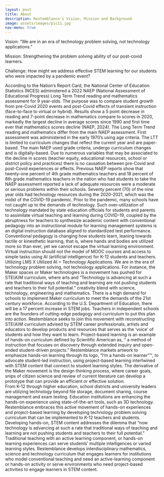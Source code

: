 ```yaml
---
layout: post
title: About
description: Restemblance's Vision, Mission and Background
image: assets/images/pic11.jpg
nav-menu: true
---
```


Vision: “We are in an era of technology problem solving, not technology applications.”

Mission: Strengthening the problem solving ability of our post-covid learners.

Challenge: How might we address effective STEM learning for our students who were impacted by a pandemic event? 

According to the Nation’s Report Card, the National Center of Education Statistics (NCES) administered a 2022 NAEP (National Assessment of Educational Progress) Long Term Trend reading and mathematics assessment for 9 year-olds. The purpose was to compare student growth from pre-Covid 2020 events and post-Covid effects of transient instruction (face-to-face to virtual or hybrid). Results show a 5 point decrease in reading and 7-point decrease in mathematics compare to scores in 2020, markedly the largest decline in average scores since 1990 and first time ever that mathematics scores decline (NAEP, 2024). The Long Term Trend reading and mathematics differ from the main NAEP assessment. First assessment was administered in the early 1970’s using age criteria. The LTT is limited to curriculum changes that reflect the current year and are paper-based. The main NAEP used grade criteria, undergo curriculum changes and is digitally-based. Due to numerous variables that may be associated to the decline in scores (teacher equity, educational resources, school or district policy and practices) there is no causation between pre-Covid and post-Covid experiences or effects.
Previous NAEP reports show that twenty-one percent of 4th grade mathematics teachers and 18 percent of 8th grade mathematics teachers in the nation who had students to take the NAEP assessment reported a lack of adequate resources were a moderate or serious problems within their schools.  Seventy percent (70) of the nine year olds had technology resources during the 2020-2021, which was the midst of the COVID-19 pandemic. Prior to the pandemic, many schools have not caught up to the demands of technology. Such over-utilization of technology mandated by state education officials for students and parents to assimilate virtual teaching and learning during COVID-19, coupled by the abruptness for teachers to synthesize academic content with conventional pedagogy into an instructional module for learning management systems is an digital instruction database aligned to standardized test performance. Conventional pedagogy is changing how students learn, leaning towards tactile or kinesthetic learning, that is, where hands and bodies are utilized more so than ever, yet we cannot escape the virtual learning environment. Virtual instruction should not the model of MOOC courses and access to simple tasks using AI (artificial intelligence) for K-12 students and teachers. Utilizing LMS X Utilized AI = Technology Applications. We are in the era of technology problem solving, not technology applications.
For instance, the Maker spaces or Maker technologies is a movement has pushed for STE(A)M curriculum, where arts and
“Technology is advancing at such a rate that traditional ways of teaching and learning are not pushing students and teachers to their full potential.” creativity blend with science, technology, engineering and mathematics.  There is a high demand for schools to implement Maker curriculum to meet the demands of the 21st century workforce. According to the U.S. Department of Education, there will be a 17 percent increase in STEM jobs. Teachers in independent schools are the founders of cutting-edge pedagogy and curriculum to put this plan into action. Restemblance seeks to join this movement with reconstructing STE(A)M curriculum advised by STEM career professionals, artists and educators to develop products and resources that serves as the ‘voice’ of students and how they want to learn. Project-based learning is an example of hands-on curriculum defined by Scientific American as, “ a method of instruction that focuses on discovery through extended inquiry and open-ended student-driven projects.”  Restemblance markets artwork to emphasize hands-on learning through its logo, “I’m a hands-on learner”™️, to advocate student-led instruction, using project-based learning intertwined with STEM content that connect to student learning styles. 
The derivative of the Maker movement is the design thinking process, where career goals, snips of citizen science and review of current literature can develop a prototype that can provide an efficient or effective solution.  
From K-12 through higher education, school districts and university leaders are utilizing technology beyond file storage, document sharing, course management and exam testing. Education institutions are enhancing the hands-on experience using state-of-the-art tools, such as 3D technology. Restemblance embraces this active movement of hands-on experiences and project-based learning by developing technology problem solving curriculum that can be implemented to K-12 teachers and students.  Developing hands-on, STEM content addresses the dilemma that “now technology is advancing at such a rate that traditional ways of teaching and learning are not pushing students and teachers to their full potential.” Traditional teaching with an active learning component, or hands-on learning experiences can serve students’ multiple intelligences or varied learning styles. Restemblance develops interdisciplinary mathematics, science and technology curriculum that engages learners for institutions who model conventional teaching and need an active-learning component or hands-on activity or serve environments who need project-based activities to engage learners in STEM content. 

